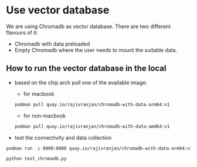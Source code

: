 # Use vector database

We are using Chromadb as vector database. There are two different flavours of it:
* Chromadb with data preloaded
* Empty Chromadb where the user needs to mount the suitable data.

## How to run the vector database in the local 

* based on the chip arch pull one of the available image:
  * for macbook
  
  ```bash 
  podman pull quay.io/rajivranjan/chromadb-with-data-arm64:v1
  ```

  * for non-macbook
  ```bash
  podman pull quay.io/rajivranjan/chromadb-with-data-amd64:v1
  ```

* test the connectivity and data collection

```bash
podman run -p 8000:8000 quay.io/rajivranjan/chromadb-with-data-arm64:v1

python test_chromadb.py
```